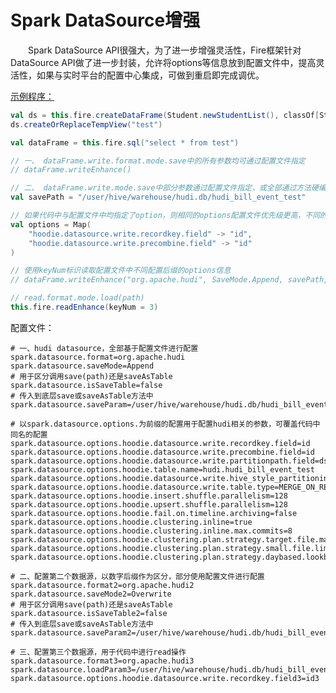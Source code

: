 <!--
Licensed to the Apache Software Foundation (ASF) under one
or more contributor license agreements.  See the NOTICE file
distributed with this work for additional information
regarding copyright ownership.  The ASF licenses this file
to you under the Apache License, Version 2.0 (the
"License"); you may not use this file except in compliance
with the License.  You may obtain a copy of the License at

  http://www.apache.org/licenses/LICENSE-2.0

Unless required by applicable law or agreed to in writing,
software distributed under the License is distributed on an
"AS IS" BASIS, WITHOUT WARRANTIES OR CONDITIONS OF ANY
KIND, either express or implied.  See the License for the
specific language governing permissions and limitations
under the License.
-->

# Spark DataSource增强

　　Spark DataSource API很强大，为了进一步增强灵活性，Fire框架针对DataSource API做了进一步封装，允许将options等信息放到配置文件中，提高灵活性，如果与实时平台的配置中心集成，可做到重启即完成调优。

[示例程序：](../fire-examples/spark-examples/src/main/scala/com/zto/fire/examples/spark/datasource/DataSourceTest.scala)

```scala
val ds = this.fire.createDataFrame(Student.newStudentList(), classOf[Student])
ds.createOrReplaceTempView("test")

val dataFrame = this.fire.sql("select * from test")

// 一、 dataFrame.write.format.mode.save中的所有参数均可通过配置文件指定
// dataFrame.writeEnhance()

// 二、 dataFrame.write.mode.save中部分参数通过配置文件指定，或全部通过方法硬编码指定
val savePath = "/user/hive/warehouse/hudi.db/hudi_bill_event_test"

// 如果代码中与配置文件中均指定了option，则相同的options配置文件优先级更高，不同的option均生效
val options = Map(
    "hoodie.datasource.write.recordkey.field" -> "id",
    "hoodie.datasource.write.precombine.field" -> "id"
)

// 使用keyNum标识读取配置文件中不同配置后缀的options信息
// dataFrame.writeEnhance("org.apache.hudi", SaveMode.Append, savePath, options = options, keyNum = 2)

// read.format.mode.load(path)
this.fire.readEnhance(keyNum = 3)
```

配置文件：

```properties
# 一、hudi datasource，全部基于配置文件进行配置
spark.datasource.format=org.apache.hudi
spark.datasource.saveMode=Append
# 用于区分调用save(path)还是saveAsTable
spark.datasource.isSaveTable=false
# 传入到底层save或saveAsTable方法中
spark.datasource.saveParam=/user/hive/warehouse/hudi.db/hudi_bill_event_test

# 以spark.datasource.options.为前缀的配置用于配置hudi相关的参数，可覆盖代码中同名的配置
spark.datasource.options.hoodie.datasource.write.recordkey.field=id
spark.datasource.options.hoodie.datasource.write.precombine.field=id
spark.datasource.options.hoodie.datasource.write.partitionpath.field=ds
spark.datasource.options.hoodie.table.name=hudi.hudi_bill_event_test
spark.datasource.options.hoodie.datasource.write.hive_style_partitioning=true
spark.datasource.options.hoodie.datasource.write.table.type=MERGE_ON_READ
spark.datasource.options.hoodie.insert.shuffle.parallelism=128
spark.datasource.options.hoodie.upsert.shuffle.parallelism=128
spark.datasource.options.hoodie.fail.on.timeline.archiving=false
spark.datasource.options.hoodie.clustering.inline=true
spark.datasource.options.hoodie.clustering.inline.max.commits=8
spark.datasource.options.hoodie.clustering.plan.strategy.target.file.max.bytes=1073741824
spark.datasource.options.hoodie.clustering.plan.strategy.small.file.limit=629145600
spark.datasource.options.hoodie.clustering.plan.strategy.daybased.lookback.partitions=2

# 二、配置第二个数据源，以数字后缀作为区分，部分使用配置文件进行配置
spark.datasource.format2=org.apache.hudi2
spark.datasource.saveMode2=Overwrite
# 用于区分调用save(path)还是saveAsTable
spark.datasource.isSaveTable2=false
# 传入到底层save或saveAsTable方法中
spark.datasource.saveParam2=/user/hive/warehouse/hudi.db/hudi_bill_event_test2

# 三、配置第三个数据源，用于代码中进行read操作
spark.datasource.format3=org.apache.hudi3
spark.datasource.loadParam3=/user/hive/warehouse/hudi.db/hudi_bill_event_test3
spark.datasource.options.hoodie.datasource.write.recordkey.field3=id3
```

